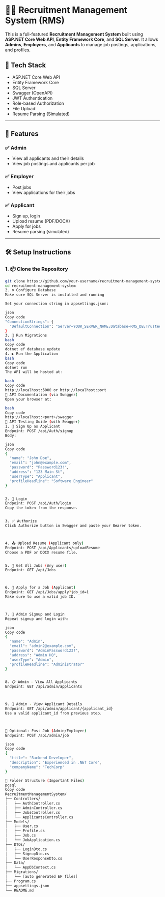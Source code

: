 # 🧑‍💼 Recruitment Management System (RMS)

This is a full-featured **Recruitment Management System** built using **ASP.NET Core Web API**, **Entity Framework Core**, and **SQL Server**. It allows **Admins**, **Employers**, and **Applicants** to manage job postings, applications, and profiles.

## 🔧 Tech Stack

- ASP.NET Core Web API 
- Entity Framework Core
- SQL Server
- Swagger (OpenAPI)
- JWT Authentication
- Role-based Authorization
- File Upload
- Resume Parsing (Simulated)

---

## 🚀 Features

### ✅ Admin
- View all applicants and their details
- View job postings and applicants per job

### ✅ Employer
- Post jobs
- View applications for their jobs

### ✅ Applicant
- Sign up, login
- Upload resume (PDF/DOCX)
- Apply for jobs
- Resume parsing (simulated)

---

## 🛠️ Setup Instructions

### 1. 📦 Clone the Repository
```bash
git clone https://github.com/your-username/recruitment-management-system.git
cd recruitment-management-system
2. ⚙️ Configure Database
Make sure SQL Server is installed and running

Set your connection string in appsettings.json:

json
Copy code
"ConnectionStrings": {
  "DefaultConnection": "Server=YOUR_SERVER_NAME;Database=RMS_DB;Trusted_Connection=True;"
}
3. 📄 Run Migrations
bash
Copy code
dotnet ef database update
4. ▶️ Run the Application
bash
Copy code
dotnet run
The API will be hosted at:

bash
Copy code
http://localhost:5000 or http://localhost:port
📘 API Documentation (via Swagger)
Open your browser at:

bash
Copy code
http://localhost:<port>/swagger
🧪 API Testing Guide (with Swagger)
1. 🔐 Sign Up as Applicant
Endpoint: POST /api/Auth/signup
Body:

json
Copy code
{
  "name": "John Doe",
  "email": "john@example.com",
  "password": "Password123!",
  "address": "123 Main St",
  "userType": "Applicant",
  "profileHeadline": "Software Engineer"
}


2. 🔐 Login
Endpoint: POST /api/Auth/login
Copy the token from the response.


3. ✅ Authorize
Click Authorize button in Swagger and paste your Bearer token.



4. 📤 Upload Resume (Applicant only)
Endpoint: POST /api/Applicants/uploadResume
Choose a PDF or DOCX resume file.


5. 📄 Get All Jobs (Any user)
Endpoint: GET /api/Jobs



6. 📩 Apply for a Job (Applicant)
Endpoint: GET /api/Jobs/apply?job_id=1
Make sure to use a valid job ID.



7. 👑 Admin Signup and Login
Repeat signup and login with:

json
Copy code
{
  "name": "Admin",
  "email": "admin2@example.com",
  "password": "AdminPassword123!",
  "address": "Admin HQ",
  "userType": "Admin",
  "profileHeadline": "Administrator"
}


8. 📋 Admin - View All Applicants
Endpoint: GET /api/admin/applicants



9. 👤 Admin - View Applicant Details
Endpoint: GET /api/admin/applicant/{applicant_id}
Use a valid applicant_id from previous step.



🔄 Optional: Post Job (Admin/Employer)
Endpoint: POST /api/admin/job

json
Copy code
{
  "title": "Backend Developer",
  "description": "Experienced in .NET Core",
  "companyName": "TechCorp"
}

📂 Folder Structure (Important Files)
pgsql
Copy code
RecruitmentManagementSystem/
├── Controllers/
│   ├── AuthController.cs
│   ├── AdminController.cs
│   ├── JobsController.cs
│   └── ApplicantsController.cs
├── Models/
│   ├── User.cs
│   ├── Profile.cs
│   ├── Job.cs
│   └── JobApplication.cs
├── DTOs/
│   ├── LoginDto.cs
│   ├── SignupDto.cs
│   └── UserResponseDto.cs
├── Data/
│   └── AppDbContext.cs
├── Migrations/
│   └── [auto generated EF files]
├── Program.cs
├── appsettings.json
└── README.md
